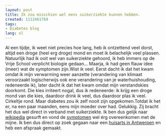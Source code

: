 ```yaml
---
layout: post
title: Ik zou misschien wel eens suikerziekte kunnen hebben.
created: 1112461769
tags:
- Diabetes blog
lang: nl
---
```

Al een tijdje, ik weet niet precies hoe lang, heb ik ontzettend veel dorst, altijd een droge (heel erg droge) mond en moet ik belachelijk veel plassen. Natuurlijk had ik ooit wel van suikerziekte gehoord, ik heb immers op de Vrije School verplicht biologie gedaan... Maarja, ik had geen flauw idee (meer) wat de symptomen zijn.Wist ik veel. Eerst dacht ik dat het kwam omdat ik mijn verwarming weer aanzette (verandering van klimaat veroorzaakt logischerwijs ook ene verandering van je waterhuishouding, redeneerde ik), later dacht ik dat het kwam omdat mijn verstandskies doorkomt. Die kies irriteert nogal, dus ik redeneerde: ik krijg een droge mond van die kies, daardoor drink ik veel, dus daardoor plas ik veel. Cirkeltje rond. Maar diabetes zou ik zelf nooit zijn opgekomen.Totdat ik het er, na een paar maanden, eens mijn moeder over had. Gelukkig. Zij bracht het dus wel direct in verband met suikerziekte. Ik ben dus gelijk naar [wikipedia](http://nl.wikipedia.org/wiki/Diabetes) gesurft en vond de [symptomen](http://www.diabetesfonds.nl/support/diabetes-symptomen.htmln) wel érg overeenkomen met de mijne. Ik ben dus direct op zoek gegaan naar een [huisarts in Antwerpen](http://www.havac.be/) en heb een afspraak gemaakt.
